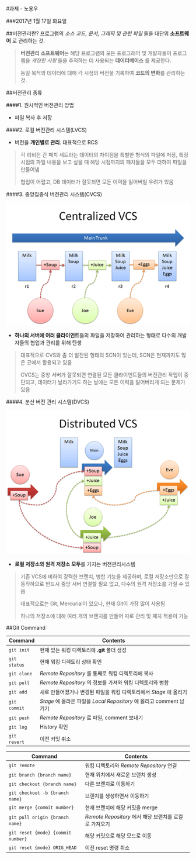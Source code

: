 #과제 - 노용우

###2017년 1월 17일 화요일

##버전관리란?
프로그램의 *소스 코드*, *문서*, *그래픽 및 관련 파일* 들을 대단위 **소프트웨어** 로 관리하는 것. 

> **버전관리 소프트웨어**는 해당 프로그램의 모든 프로그래머 및 개발자들이 프로그램을 *개정한 사항* 들을 추적하는 데 사용되는 **데이터베이스** 를 제공한다.
> 
> 동일 목적의 데이터에 대해 각 시점의 버전을 기록하여 **코드의 변화**를 관리하는 것.

##버전관리 종류

####1. 원시적인 버전관리 방법
  * 파일 복사 후 저장

####2. 로컬 버전관리 시스템(LVCS)
  * 버전을 **개인별로 관리**. 대표적으로 RCS

> 각 리비전 간 패치 세트라는 데이터의 차이점을 특별한 형식의 파일에 저장, 특정 시점의 파일 내용을 보고 싶을 때 해당 시점까지의 패치들을 모두 더하여 파일을 만들어냄
> 
> 협업이 어렵고, DB 데이터가 잘못되면 모든 이력을 잃어버릴 우려가 있음

####3. 중앙집중식 버전관리 시스템(CVCS)

![alt CVCS](images/CVCS.png)

  * **하나의 서버에 여러 클라이언트**들의 파일을 저장하여 관리하는 형태로 다수의 개발자들의 협업과 관리를 위해 탄생

> 대표적으로 CVS와 좀 더 발전된 형태의 SCN이 있는데, SCN은 현재까지도 많은 곳에서 활용되고 있음
> 
> CVCS는 중앙 서버가 잘못되면 연결된 모든 클라이언트들의 버전관리 작업이 중단되고, 데이터가 날라가기도 하는 날에는 모든 이력을 잃어버리게 되는 문제가 있음

####4. 분산 버전 관리 시스템(DVCS)

![alt DVCS](images/DVCS.png)

  * **로컬 저장소와 원격 저장소 모두**를 가지는 버전관리시스템

> 기존 VCS에 비하여 강력한 브랜치, 병합 기능을 제공하며, 로컬 저장소만으로 잘 동작하므로 반드시 중앙 서버 연결할 필요 없고, 다수의 원격 저장소를 가질 수 있음
> 
> 대표적으로는 Git, Mercurial이 있으나, 현재 Git이 가장 많이 사용됨
> 
> 하나의 저장소에 대해 여러 개의 브랜치를 만들어 따로 관리 및 패치 적용이 가능
   
##Git Command

Command | Contents
--- | ---
`git init` | 현재 있는 워킹 디렉토리에 **.git** 폴더 생성
`git status` | 현재 워킹 디렉토리 상태 확인
`git clone` | *Remote Repository* 를 통째로 워킹 디렉토리에 복사
`git pull` | *Remote Repository* 의 정보를 가져와 워킹 디렉토리와 병합
`git add` | 새로 만들어졌거나 변경된 파일을 워킹 디렉토리에서 *Stage* 에 올리기
`git commit` | *Stage* 에 올라온 파일을 *Local Repository* 에 올리고 comment 남기기
`git push` | *Remote Repository* 로 파일, comment 보내기
`git log` | History 확인
`git revert` | 이전 커밋 취소


Command | Contents
--- | ---
`git remote` | 워킹 디렉토리와 *Remote Repository* 연결
`git branch {branch name}` | 현재 위치에서 새로운 브랜치 생성
`git checkout {branch name}` | 다른 브랜치로 이동하기
`git checkout -b {branch name}` | 브랜치를 생성하면서 이동하기
`git merge {commit number}` | 현재 브랜치에 해당 커밋을 merge
`git pull origin {branch name}` | *Remote Repository* 에서 해당 브랜치를 로컬로 가져오기
`git reset {mode} {commit number}` | 해당 커밋으로 해당 모드로 이동
`git reset {mode} ORIG_HEAD` | 이전 reset 명령 취소
